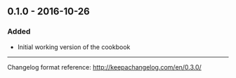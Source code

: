## 0.1.0 - 2016-10-26
### Added
- Initial working version of the cookbook

---
Changelog format reference: http://keepachangelog.com/en/0.3.0/
